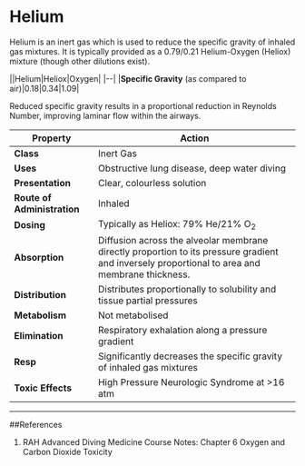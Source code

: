 # Helium

Helium is an inert gas which is used to reduce the specific gravity of inhaled gas mixtures. It is typically provided as a 0.79/0.21 Helium-Oxygen (Heliox) mixture (though other dilutions exist).

||Helium|Heliox|Oxygen|
|--|
|**Specific Gravity** (as compared to air)|0.18|0.34|1.09|

Reduced specific gravity results in a proportional reduction in  Reynolds Number, improving laminar flow within the airways.

|Property|Action|
|--|--|
|**Class**|Inert Gas|
|**Uses**|Obstructive lung disease, deep water diving|
|**Presentation**|Clear, colourless solution|
|**Route of Administration**|Inhaled|
|**Dosing**|Typically as Heliox: 79% He/21% O<sub>2</sub>|
|**Absorption**|Diffusion across the alveolar membrane directly proportion to its pressure gradient and inversely proportional to area and membrane thickness.|
|**Distribution**|Distributes proportionally to solubility and tissue partial pressures|
|**Metabolism**|Not metabolised|
|**Elimination**|Respiratory exhalation along a pressure gradient|
|**Resp**|Significantly decreases the specific gravity of inhaled gas mixtures|
|**Toxic Effects**|High Pressure Neurologic Syndrome at >16 atm|

---
##References
1. RAH Advanced Diving Medicine Course Notes: Chapter 6 Oxygen and Carbon Dioxide Toxicity